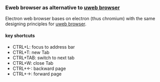 ### Eweb browser as alternative to [uweb browser](https://github.com/torappinfo/uweb)
Electron web browser bases on electron (thus chromium) with the same designing principles for [uweb browser](https://gitlab.com/jamesfengcao/uweb).

#### key shortcuts
- CTRL+L: focus to address bar
- CTRL+T: new Tab
- CTRL+TAB: switch to next tab
- CTRL+W: close Tab
- CTRL+<-: backward page
- CTRL+->: forward page
